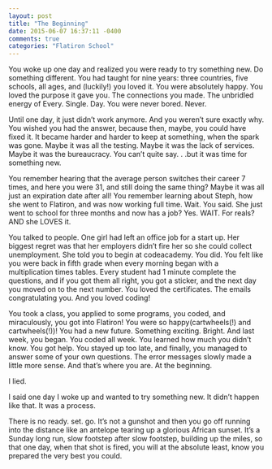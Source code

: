 ```yaml
---
layout: post
title: "The Beginning"
date: 2015-06-07 16:37:11 -0400
comments: true
categories: "Flatiron School"
---
```

  You woke up one day and realized you were ready to try something new.  Do something different.  You had taught for nine years: three countries, five schools, all ages, and (luckily!) you loved it.  You were absolutely happy.  You loved the purpose it gave you. The connections you made. The unbridled energy of Every. Single. Day.  You were never bored.  Never.
 
  Until one day, it just didn’t work anymore. And you weren’t sure exactly why. You wished you had the answer, because then, maybe, you could have fixed it. It became harder and harder to keep at something, when the spark was gone.  Maybe it was all the testing.  Maybe it was the lack of services. Maybe it was the bureaucracy.  You can’t quite say. . .but it was time for something new.

  You remember hearing that the average person switches their career 7 times, and here you were 31, and still doing the same thing?  Maybe it was all just an expiration date after all!  You remember learning about Steph, how she went to Flatiron, and was now working full time.  Wait.  You said.  She just went to school for three months and now has a job? Yes. WAIT.  For reals? AND she LOVES it.

  You talked to people.  One girl had left an office job for a start up.  Her biggest regret was that her employers didn’t fire her so she could collect unemployment.  She told you to begin at codeacademy.  You did.  You felt like you were back in fifth grade when every morning began with a multiplication times tables.  Every student had 1 minute complete the questions, and if you got them all right, you got a sticker, and the next day you moved on to the next number.   You loved the certificates.  The emails congratulating you.  And you loved coding!

  You took a class, you applied to some programs, you coded, and miraculously, you got into Flatiron!  You were so happy(cartwheels(!) and cartwheels(!))!  You had a new future.  Something exciting. Bright.  And last week, you began.  You coded all week.  You learned how much you didn’t know.  You got help.  You stayed up too late, and finally, you managed to answer some of your own questions.  The error messages slowly made a little more sense.  And that’s where you are.  At the beginning.

  I lied.  

  I said one day I woke up and wanted to try something new.  It didn’t happen like that.  It was a process.  

  There is no ready. set. go.  It’s not a gunshot and then you go off running into the distance like an antelope tearing up a glorious African sunset.  It’s a Sunday long run, slow footstep after slow footstep, building up the miles, so that one day, when that shot is fired, you will at the absolute least, know you prepared the very best you could.